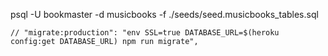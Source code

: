 psql -U bookmaster -d musicbooks -f ./seeds/seed.musicbooks_tables.sql

    // "migrate:production": "env SSL=true DATABASE_URL=$(heroku config:get DATABASE_URL) npm run migrate",